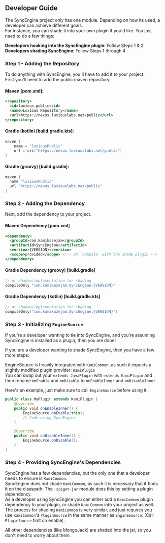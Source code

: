 ## Developer Guide

The SyncEngine project only has one module. Depending on how its used, a developer can achieve different goals.  
For instance, you can shade it into your own plugin if you'd like. You just need to do a few things:

**Developers hooking into the SyncEngine plugin**: Follow Steps 1 & 2
**Developers shading SyncEngine**: Follow Steps 1 through 4

### Step 1 - Adding the Repository
To do anything with SyncEngine, you'll have to add it to your project.  
First you'll need to add the public maven repository:
#### Maven [pom.xml]:
```xml
<repository>
  <id>luxious-public</id>
  <name>Luxious Repository</name>
  <url>https://nexus.luxiouslabs.net/public</url>
</repository>
```
#### Gradle (kotlin) [build.gradle.kts]:
```kotlin
maven {
    name = "luxiousPublic"
    url = uri("https://nexus.luxiouslabs.net/public")
}
```
#### Gradle (groovy) [build.gradle]:
```groovy
maven {
  name "luxiousPublic"
  url "https://nexus.luxiouslabs.net/public"
}
```

### Step 2 - Adding the Dependency
Next, add the dependency to your project.
#### Maven Dependency [pom.xml]
```xml
<dependency>
  <groupId>com.kamikazejam</groupId>
  <artifactId>SyncEngine</artifactId>
  <version>{VERSION}</version>
  <scope>provided</scope> <!-- OR `compile` with the shade plugin -->
</dependency>
```

#### Gradle Dependency (groovy) [build.gradle]
```groovy
// or shadow/implementation for shading
compileOnly "com.kamikazejam:SyncEngine:{VERSION}"
```

#### Gradle Dependency (kotlin) [build.gradle.kts]
```kotlin
// or shadow/implementation for shading
compileOnly("com.kamikazejam:SyncEngine:{VERSION}")
```


### Step 3 - Initializing `EngineSource`
If you're a developer wanting to tie into SyncEngine, and you're assuming SyncEngine is installed as a plugin, then you are done!  

If you are a developer wanting to shade SyncEngine, then you have a few more steps:

EngineSource is heavily integrated with `KamiCommon`, as such it expects a slightly modified plugin provider: `KamiPlugin`  
You can swap out your `extends JavaPlugin` with `extends KamiPlugin` and then rename `onEnable` and `onDisable` to `onEnableInner` and `onDisableInner`.

Here's an example, just make sure to call `EngineSource` before using it.
```java
public class MyPlugin extends KamiPlugin {
    @Override
    public void onEnableInner() {
        EngineSource.onEnable(this);
        // Code using SyncEngine
    }

    @Override
    public void onDisableInner() {
        EngineSource.onDisable();
    }
}
```

### Step 4 - Providing SyncEngine's Dependencies
SyncEngine has a few dependencies, but the only one that a developer needs to ensure is `KamiCommon`.  
SyncEngine does not shade `KamiCommon`, as such it is necessary that it finds it on the classpath. The `:spigot-jar` module does this by setting a plugin dependency.  
As a developer using SyncEngine you can either add a `KamiCommon` plugin dependency to your plugin, or shade `KamiCommon` into your project as well.  
The process for shading `KamiCommon` is very similar, and just requires you use `KamiCommon`'s `PluginSource` in the same manner as `EngineSource`. (Call `PluginSource` first on enable).  

All other dependencies (like MongoJack) are shaded into the jar, so you don't need to worry about them.



